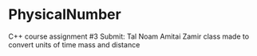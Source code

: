# PhysicalNumber
C++ course assignment #3 Submit: Tal Noam Amitai Zamir
class made to convert units of time mass and distance
